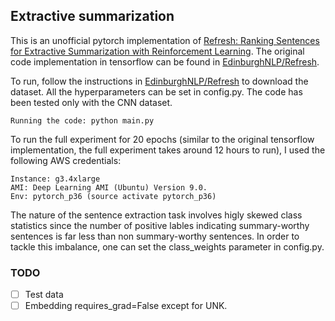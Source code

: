 ## Extractive summarization

This is an unofficial pytorch implementation of [Refresh: Ranking Sentences for Extractive Summarization with Reinforcement Learning](https://arxiv.org/pdf/1802.08636.pdf). The original code implementation in tensorflow can be found in [EdinburghNLP/Refresh](https://github.com/EdinburghNLP/Refresh).


To run, follow the instructions in [EdinburghNLP/Refresh](https://github.com/EdinburghNLP/Refresh) to download the dataset. All the hyperparameters can be set in config.py. The code has been tested only with the CNN dataset. 
```
Running the code: python main.py
```
To run the full experiment for 20 epochs (similar to the original tensorflow implementation, the full experiment takes around 12 hours to run), I used the following AWS credentials:
```
Instance: g3.4xlarge 
AMI: Deep Learning AMI (Ubuntu) Version 9.0. 
Env: pytorch_p36 (source activate pytorch_p36)
```

The nature of the sentence extraction task involves higly skewed class statistics since the number of positive lables indicating summary-worthy sentences is far less than non summary-worthy sentences. In order to tackle this imbalance, one can set the class_weights parameter in config.py.

### TODO
- [ ] Test data
- [ ] Embedding requires_grad=False except for UNK.
